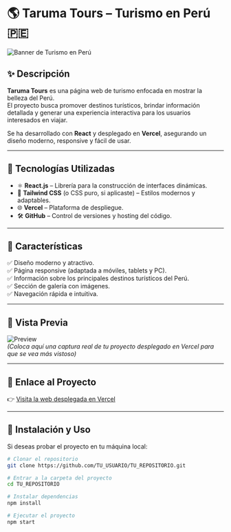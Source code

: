 # 🌎 Taruma Tours – Turismo en Perú 🇵🇪

![Banner de Turismo en Perú](https://upload.wikimedia.org/wikipedia/commons/3/35/Machu_Picchu%2C_Peru.jpg)

## ✨ Descripción

**Taruma Tours** es una página web de turismo enfocada en mostrar la belleza del Perú.  
El proyecto busca promover destinos turísticos, brindar información detallada y generar una experiencia interactiva para los usuarios interesados en viajar.  

Se ha desarrollado con **React** y desplegado en **Vercel**, asegurando un diseño moderno, responsive y fácil de usar.

---

## 🚀 Tecnologías Utilizadas

- ⚛️ **React.js** – Librería para la construcción de interfaces dinámicas.  
- 🎨 **Tailwind CSS** (o CSS puro, si aplicaste) – Estilos modernos y adaptables.  
- 🌐 **Vercel** – Plataforma de despliegue.  
- 🛠 **GitHub** – Control de versiones y hosting del código.  

---

## 🌄 Características

✅ Diseño moderno y atractivo.  
✅ Página responsive (adaptada a móviles, tablets y PC).  
✅ Información sobre los principales destinos turísticos del Perú.  
✅ Sección de galería con imágenes.  
✅ Navegación rápida e intuitiva.  

---

## 📸 Vista Previa

![Preview](https://ibb.co/YFdCwhZj)  
*(Coloca aquí una captura real de tu proyecto desplegado en Vercel para que se vea más vistoso)*

---

## 🔗 Enlace al Proyecto

👉 [Visita la web desplegada en Vercel](https://tarumatours.vercel.app/)  

---

## 📂 Instalación y Uso

Si deseas probar el proyecto en tu máquina local:

```bash
# Clonar el repositorio
git clone https://github.com/TU_USUARIO/TU_REPOSITORIO.git

# Entrar a la carpeta del proyecto
cd TU_REPOSITORIO

# Instalar dependencias
npm install

# Ejecutar el proyecto
npm start
